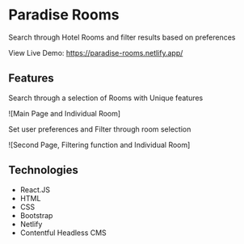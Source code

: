 # Paradise Rooms

Search through Hotel Rooms and filter results based on preferences

View Live Demo: https://paradise-rooms.netlify.app/

## Features

Search through a selection of Rooms with Unique features

![Main Page and Individual Room]

Set user preferences and Filter through room selection

![Second Page, Filtering function and Individual Room]

## Technologies

- React.JS
- HTML
- CSS
- Bootstrap
- Netlify
- Contentful Headless CMS